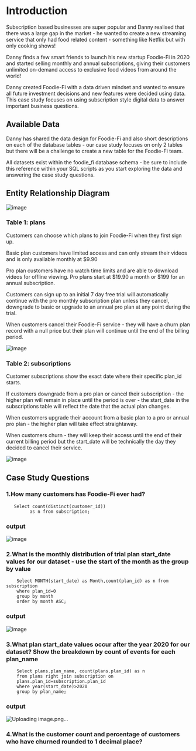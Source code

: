 # Introduction

Subscription based businesses are super popular and Danny realised that there was a large gap in the market - he wanted to create a new streaming service that only had food related content - something like Netflix but with only cooking shows!

Danny finds a few smart friends to launch his new startup Foodie-Fi in 2020 and started selling monthly and annual subscriptions, giving their customers unlimited on-demand access to exclusive food videos from around the world!

Danny created Foodie-Fi with a data driven mindset and wanted to ensure all future investment decisions and new features were decided using data. This case study focuses on using subscription style digital data to answer important business questions.

## Available Data

Danny has shared the data design for Foodie-Fi and also short descriptions on each of the database tables - our case study focuses on only 2 tables but there will be a challenge to create a new table for the Foodie-Fi team.

All datasets exist within the foodie_fi database schema - be sure to include this reference within your SQL scripts as you start exploring the data and answering the case study questions.

## Entity Relationship Diagram

![image](https://github.com/dreamersz/8-week-sql-challenge/assets/36756199/c44fc91d-9a3d-4e2b-a5d6-2d76a222f1a4)

### Table 1: plans

Customers can choose which plans to join Foodie-Fi when they first sign up.

Basic plan customers have limited access and can only stream their videos and is only available monthly at $9.90

Pro plan customers have no watch time limits and are able to download videos for offline viewing. Pro plans start at $19.90 a month or $199 for an annual subscription.

Customers can sign up to an initial 7 day free trial will automatically continue with the pro monthly subscription plan unless they cancel, downgrade to basic or upgrade to an annual pro plan at any point during the trial.

When customers cancel their Foodie-Fi service - they will have a churn plan record with a null price but their plan will continue until the end of the billing period.

![image](https://github.com/dreamersz/8-week-sql-challenge/assets/36756199/2ab4bba1-ee6d-4324-ab69-40e8cf9401d7)

### Table 2: subscriptions

Customer subscriptions show the exact date where their specific plan_id starts.

If customers downgrade from a pro plan or cancel their subscription - the higher plan will remain in place until the period is over - the start_date in the subscriptions table will reflect the date that the actual plan changes.

When customers upgrade their account from a basic plan to a pro or annual pro plan - the higher plan will take effect straightaway.

When customers churn - they will keep their access until the end of their current billing period but the start_date will be technically the day they decided to cancel their service.

![image](https://github.com/dreamersz/8-week-sql-challenge/assets/36756199/342a17b6-22cb-4b2f-97ea-f527c41c058b)

## Case Study Questions

### 1.How many customers has Foodie-Fi ever had?
 
       Select count(distinct(customer_id))
             as n from subscription;

### output
![image](https://github.com/dreamersz/8-week-sql-challenge/assets/36756199/be107163-bf8b-44b6-9cec-7e8df60a558f) 

### 2.What is the monthly distribution of trial plan start_date values for our dataset - use the start of the month as the group by value

        Select MONTH(start_date) as Month,count(plan_id) as n from subscription
        where plan_id=0
        group by month 
        order by month ASC;

### output
![image](https://github.com/dreamersz/8-week-sql-challenge/assets/36756199/f347c727-8c4e-4044-93c6-26a4a0a11491)

### 3.What plan start_date values occur after the year 2020 for our dataset? Show the breakdown by count of events for each plan_name
        Select plans.plan_name, count(plans.plan_id) as n
        from plans right join subscription on
        plans.plan_id=subscription.plan_id
        where year(start_date)>2020
        group by plan_name;
### output
![Uploading image.png…]()

### 4.What is the customer count and percentage of customers who have churned rounded to 1 decimal place?


        




